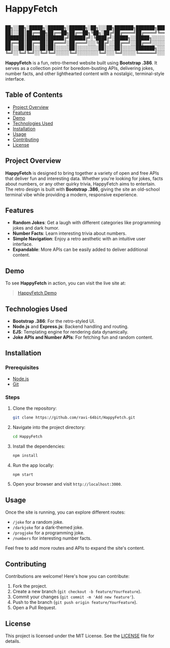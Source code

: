# HappyFetch
<pre>

██╗░░██╗░█████╗░██████╗░██████╗░██╗░░░██╗███████╗███████╗████████╗░█████╗░██╗░░██╗
██║░░██║██╔══██╗██╔══██╗██╔══██╗╚██╗░██╔╝██╔════╝██╔════╝╚══██╔══╝██╔══██╗██║░░██║
███████║███████║██████╔╝██████╔╝░╚████╔╝░█████╗░░█████╗░░░░░██║░░░██║░░╚═╝███████║
██╔══██║██╔══██║██╔═══╝░██╔═══╝░░░╚██╔╝░░██╔══╝░░██╔══╝░░░░░██║░░░██║░░██╗██╔══██║
██║░░██║██║░░██║██║░░░░░██║░░░░░░░░██║░░░██║░░░░░███████╗░░░██║░░░╚█████╔╝██║░░██║
╚═╝░░╚═╝╚═╝░░╚═╝╚═╝░░░░░╚═╝░░░░░░░░╚═╝░░░╚═╝░░░░░╚══════╝░░░╚═╝░░░░╚════╝░╚═╝░░╚═╝
</pre>

**HappyFetch** is a fun, retro-themed website built using **Bootstrap .386**. It serves as a collection point for boredom-busting APIs, delivering jokes, number facts, and other lighthearted content with a nostalgic, terminal-style interface.

## Table of Contents
- [Project Overview](#project-overview)
- [Features](#features)
- [Demo](#demo)
- [Technologies Used](#technologies-used)
- [Installation](#installation)
- [Usage](#usage)
- [Contributing](#contributing)
- [License](#license)

## Project Overview
**HappyFetch** is designed to bring together a variety of open and free APIs that deliver fun and interesting data. Whether you're looking for jokes, facts about numbers, or any other quirky trivia, HappyFetch aims to entertain. The retro design is built with **Bootstrap .386**, giving the site an old-school terminal vibe while providing a modern, responsive experience.

## Features
- **Random Jokes**: Get a laugh with different categories like programming jokes and dark humor.
- **Number Facts**: Learn interesting trivia about numbers.
- **Simple Navigation**: Enjoy a retro aesthetic with an intuitive user interface.
- **Expandable**: More APIs can be easily added to deliver additional content.

## Demo
To see **HappyFetch** in action, you can visit the live site at:
> [HappyFetch Demo](https://github.com/ravi-64bit/HappyFetch)

## Technologies Used
- **Bootstrap .386**: For the retro-styled UI.
- **Node.js** and **Express.js**: Backend handling and routing.
- **EJS**: Templating engine for rendering data dynamically.
- **Joke APIs and Number APIs**: For fetching fun and random content.

## Installation

### Prerequisites
- [Node.js](https://nodejs.org/)
- [Git](https://git-scm.com/)

### Steps

1. Clone the repository:
    ```bash
    git clone https://github.com/ravi-64bit/HappyFetch.git
    ```

2. Navigate into the project directory:
    ```bash
    cd HappyFetch
    ```

3. Install the dependencies:
    ```bash
    npm install
    ```

4. Run the app locally:
    ```bash
    npm start
    ```

5. Open your browser and visit `http://localhost:3000`.

## Usage
Once the site is running, you can explore different routes:
- `/joke` for a random joke.
- `/darkjoke` for a dark-themed joke.
- `/progjoke` for a programming joke.
- `/numbers` for interesting number facts.

Feel free to add more routes and APIs to expand the site's content.

## Contributing
Contributions are welcome! Here's how you can contribute:
1. Fork the project.
2. Create a new branch (`git checkout -b feature/YourFeature`).
3. Commit your changes (`git commit -m 'Add new feature'`).
4. Push to the branch (`git push origin feature/YourFeature`).
5. Open a Pull Request.

## License
This project is licensed under the MIT License. See the [LICENSE](./LICENSE) file for details.
